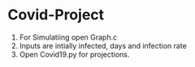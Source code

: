# Covid-Project
1. For Simulatiing open Graph.c 
2. Inputs are intially infected, days and infection rate
3. Open Covid19.py for projections.
